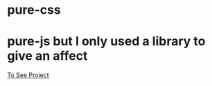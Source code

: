 # pure-css
# pure-js but I only used a library to give an affect 
[To See Project ](https://ahmetcan-7.github.io/JS_TodoApp/)
